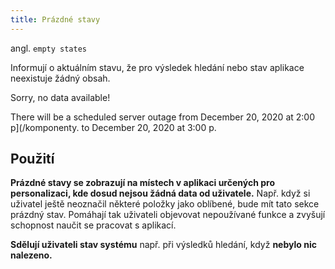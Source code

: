```yaml
---
title: Prázdné stavy
---
```


<script setup>
import DocumentationLinks from '../.vitepress/theme/components/DocumentationLinks.vue'
</script>

angl. `empty states` <br>

Informují o aktuálním stavu, že pro výsledek hledání nebo stav aplikace neexistuje žádný obsah. 

<div class="sample-content">
    <gov-empty align="left">
        <p class="gov-text--2xl">Sorry, no data available!</p>
        <p class="gov-text--m gov-color--secondary-700">
            There will be a scheduled server outage from December 20, 2020 at 2:00 p](/komponenty. to December 20, 2020 at 3:00 p.
        </p>
        <gov-spacer size="l"></gov-spacer>
        <gov-icon type="complex" name="certification" slot="icon"></gov-icon>
    </gov-empty>
</div>

<DocumentationLinks
    storybookUrl="/storybook/?path=/docs/components-empty--docs" />

## Použití 

**Prázdné stavy se zobrazují na místech v aplikaci určených pro personalizaci, kde dosud nejsou žádná data od uživatele.** Např. když si uživatel ještě neoznačil některé položky jako oblíbené, bude mít tato sekce prázdný stav. Pomáhají tak uživateli objevovat nepoužívané funkce a zvyšují schopnost naučit se pracovat s aplikací. 

**Sdělují uživateli stav systému** např. při výsledků hledání, když **nebylo nic nalezeno.**
